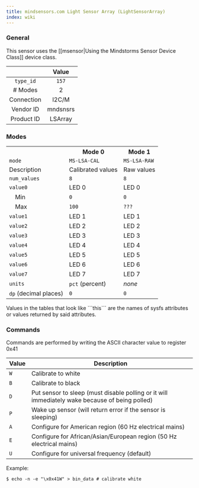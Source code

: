 ```yaml
---
title: mindsensors.com Light Sensor Array (LightSensorArray)
index: wiki
---
```


### General

This sensor uses the [[msensor|Using the Mindstorms Sensor Device Class]] device class.

|              | Value    |
|:------------:|:--------:|
|```type_id``` | ```157``` |
| # Modes      | 2        |
| Connection   | I2C/M    |
| Vendor ID    | mndsnsrs |
| Product ID   | LSArray  |

### Modes

<table>
  <tr>
    <th>
    <th>Mode 0
    <th>Mode 1
  <tr>
    <td><code>mode</code>
    <td><code>MS-LSA-CAL</code>
    <td><code>MS-LSA-RAW</code>
  <tr>
    <td>Description
    <td>Calibrated values
    <td>Raw values
  <tr>
    <td><code>num_values</code>
    <td><code>8</code>
    <td><code>8</code>
  <tr>
    <td><code>value0</code>
    <td>LED 0
    <td>LED 0
  <tr>
    <td>&emsp;Min
    <td><code>0</code>
    <td><code>0</code>
  <tr>
    <td>&emsp;Max
    <td><code>100</code>
    <td><code>???</code>
  <tr>
    <td><code>value1</code>
    <td>LED 1
    <td>LED 1
  <tr>
    <td><code>value2</code>
    <td>LED 2
    <td>LED 2
  <tr>
    <td><code>value3</code>
    <td>LED 3
    <td>LED 3
  <tr>
    <td><code>value4</code>
    <td>LED 4
    <td>LED 4
  <tr>
    <td><code>value5</code>
    <td>LED 5
    <td>LED 5
  <tr>
    <td><code>value6</code>
    <td>LED 6
    <td>LED 6
  <tr>
    <td><code>value7</code>
    <td>LED 7
    <td>LED 7
  <tr>
    <td><code>units</code>
    <td><code>pct</code> (percent)
    <td><i>none</i>
  <tr>
    <td><code>dp</code> (decimal places)
    <td><code>0</code>
    <td><code>0</code>
</table>
Values in the tables that look like ```this``` are the names of sysfs attributes or values returned by said attributes.

### Commands

Commands are performed by writing the ASCII character value to register 0x41

| Value   | Description
|---------|------------
| ```W``` | Calibrate to white
| ```B``` | Calibrate to black
| ```D``` | Put sensor to sleep (must disable polling or it will immediately wake because of being polled)
| ```P``` | Wake up sensor (will return error if the sensor is sleeping)
| ```A``` | Configure for American region (60 Hz electrical mains)
| ```E``` | Configure for African/Asian/European region (50 Hz electrical mains)
| ```U``` | Configure for universal frequency (default)

Example:

```
$ echo -n -e "\x0x41W" > bin_data # calibrate white
```
